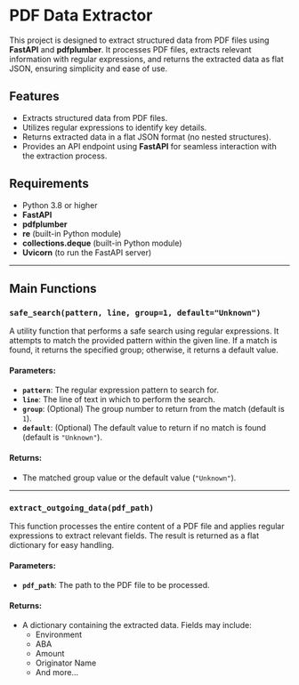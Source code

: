 # PDF Data Extractor

This project is designed to extract structured data from PDF files using **FastAPI** and **pdfplumber**. It processes PDF files, extracts relevant information with regular expressions, and returns the extracted data as flat JSON, ensuring simplicity and ease of use.

## **Features**
- Extracts structured data from PDF files.
- Utilizes regular expressions to identify key details.
- Returns extracted data in a flat JSON format (no nested structures).
- Provides an API endpoint using **FastAPI** for seamless interaction with the extraction process.

## **Requirements**
- Python 3.8 or higher
- **FastAPI**
- **pdfplumber**
- **re** (built-in Python module)
- **collections.deque** (built-in Python module)
- **Uvicorn** (to run the FastAPI server)

---

## **Main Functions**

### **`safe_search(pattern, line, group=1, default="Unknown")`**
A utility function that performs a safe search using regular expressions. It attempts to match the provided pattern within the given line. If a match is found, it returns the specified group; otherwise, it returns a default value.

#### **Parameters**:
- **`pattern`**: The regular expression pattern to search for.
- **`line`**: The line of text in which to perform the search.
- **`group`**: (Optional) The group number to return from the match (default is `1`).
- **`default`**: (Optional) The default value to return if no match is found (default is `"Unknown"`).

#### **Returns**:
- The matched group value or the default value (`"Unknown"`).

---

### **`extract_outgoing_data(pdf_path)`**
This function processes the entire content of a PDF file and applies regular expressions to extract relevant fields. The result is returned as a flat dictionary for easy handling.

#### **Parameters**:
- **`pdf_path`**: The path to the PDF file to be processed.

#### **Returns**:
- A dictionary containing the extracted data. Fields may include:
  - Environment
  - ABA
  - Amount
  - Originator Name
  - And more...
